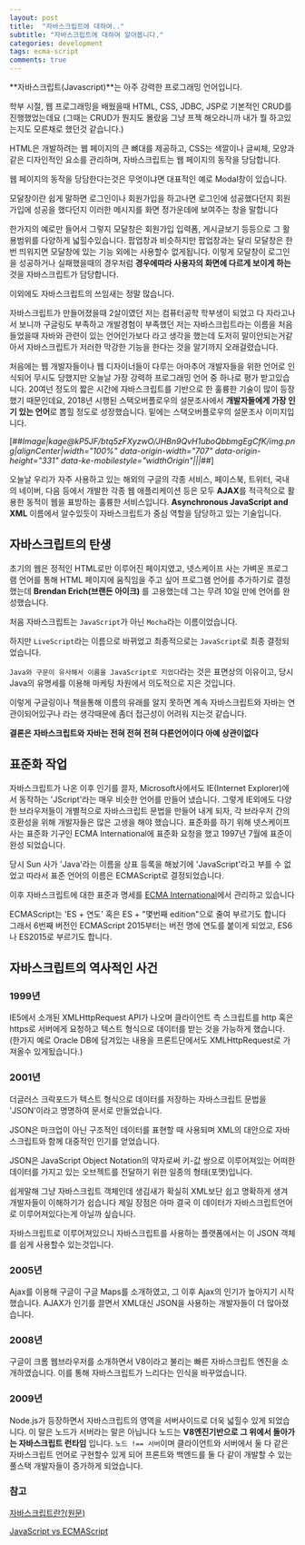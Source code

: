 ```yaml
---
layout: post
title:  "자바스크립트에 대하여.."
subtitle: "자바스크립트에 대하여 알아봅니다."
categories: development
tags: ecma-script
comments: true
---
```


**자바스크립트(Javascript)**는 아주 강력한 프로그래밍 언어입니다.

학부 시절, 웹 프로그래밍을 배웠을때 HTML, CSS, JDBC, JSP로 기본적인 CRUD를 진행했었는데요 (그때는 CRUD가 뭔지도 몰랐음 그냥 프젝 해오라니까 내가 뭘 하고있는지도 모른채로 했던것 같습니다.)

HTML은 개발하려는 웹 페이지의 큰 뼈대를 제공하고, CSS는 색깔이나 글씨체, 모양과 같은 디자인적인 요소를 관리하며, 자바스크립트는 웹 페이지의 동작을 당담합니다.

웹 페이지의 동작을 당담한다는것은 무엇이냐면 대표적인 예로 Modal창이 있습니다.

모달창이란 쉽게 말하면 로그인이나 회원가입을 하고나면 로그인에 성공했다던지 회원가입에 성공을 했다던지 이러한 메시지를 화면 정가운데에 보여주는 창을 말합니다

한가지의 예로만 들어서 그렇지 모달창은 회원가입 입력폼, 게시글보기 등등으로 그 활용범위를 다양하게 넓힐수있습니다. 팝업창과 비슷하지만 팝업창과는 달리 모달창은 한번 띄워지면 모달창에 있는 기능 외에는 사용할수 없게됩니다. 이렇게 모달창이 로그인을 성공하거나 실패했을때의 경우처럼 **경우에따라 사용자의 화면에 다르게 보이게 하는**것을 자바스크립트가 담당합니다.

이외에도 자바스크립트의 쓰임새는 정말 많습니다.

자바스크립트가 만들어졌을때 2살이였던 저는 컴퓨터공학 학부생이 되었고 다 자라고나서 보니까 구글링도 부족하고 개발경험이 부족했던 저는 자바스크립트라는 이름을 처음 들었을때 자바와 관련이 있는 언어인가보다 라고 생각을 했는데 도저히 말이안되는거같아서 자바스크립트가 저러한 막강한 기능을 한다는 것을 알기까지 오래걸렸습니다.

처음에는 웹 개발자들이나 웹 디자이너들이 다루는 아마추어 개발자들을 위한 언어로 인식되어 무시도 당했지만 오늘날 가장 강력하 프로그래밍 언어 중 하나로 평가 받고있습니다. 20여넌 정도의 짧은 시간에 자바스크립트를 기반으로 한 훌륭한 기술이 많이 등장했기 때문인데요, 2018년 시행된 스택오버플로우의 설문조사에서 **개발자들에게 가장 인기 있는 언어**로 뽑힐 정도로 성장했습니다. 밑에는 스택오버플로우의 설문조사 이미지입니다.

[##_Image|kage@kP5JF/btq5zFXyzwO/JHBn9QvH1uboQbbmgEgCfK/img.png|alignCenter|width="100%" data-origin-width="707" data-origin-height="331" data-ke-mobilestyle="widthOrigin"|||_##]

오늘날 우리가 자주 사용하고 있는 해외의 구글의 각종 서비스, 페이스북, 트위터, 국내의 네이버, 다음 등에서 개발한 각종 웹 애플리케이션 등은 모두 **AJAX**를 적극적으로 활용한 동적이 웹을 표방하는 훌륭한 서비스입니다. **Asynchronous JavaScript and XML** 이름에서 알수있듯이 자바스크립트가 중심 역할을 담당하고 있는 기술입니다.

## 자바스크립트의 탄생

초기의 웹은 정적인 HTML로만 이루어진 페이지였고, 넷스케이프 사는 가벼운 프로그램 언어를 통해 HTML 페이지에 움직임을 주고 싶어 프로그램 언어를 추가하기로 결정했는데 **Brendan Erich(브랜든 아이크)** 를 고용했는데 그는 무려 10일 만에 언어를 완성했습니다.

처음 자바스크립트는 `JavaScript`가 아닌 `Mocha`라는 이름이었습니다.

하지만 `LiveScript`라는 이름으로 바뀌었고 최종적으로는 `JavaScript`로 최종 결정되었습니다.

`Java와 구문이 유사해서 이름을 JavaScript로 지었다`라는 것은 표면상의 이유이고, 당시 Java의 유명세를 이용해 마케팅 차원에서 의도적으로 지은 것입니다.

이렇게 구글링이나 책을통해 이름의 유래를 알지 못하면 계속 자바스크립트와 자바는 연관이되어있구나 라는 생각때문에 좀더 접근성이 어려워 지는것 같습니다.

**결론은 자바스크립트와 자바는 전혀 전혀 전혀 다른언어이다 아예 상관이없다**

## 표준화 작업

자바스크립트가 나온 이후 인기를 끌자, Microsoft사에서도 IE(Internet Explorer)에서 동작하는 'JScript'라는 매우 비슷한 언어를 만들어 냈습니다. 그렇게 IE외에도 다양한 브라우저들이 개별적으로 자바스크립트 문법을 만들어 내게 되자, 각 브라우저 간의 호환성을 위해 개발자들은 많은 고생을 해야 했습니다. 표준화를 하기 위해 넷스케이프 사는 표준화 기구인 ECMA International에 표준화 요청을 했고 1997년 7월에 표준이 완성 되었습니다.

당시 Sun 사가 'Java'라는 이름을 상표 등록을 해놨기에 'JavaScript'라고 부를 수 없었고 따라서 표준 언어의 이름은 ECMAScript로 결정되었습니다.

이후 자바스크립트에 대한 표준과 명세를 [ECMA International](https://ko.wikipedia.org/wiki/Ecma_%EC%9D%B8%ED%84%B0%EB%82%B4%EC%85%94%EB%84%90)에서 관리하고 있습니다

ECMAScript는 'ES + 연도' 혹은 ES + "몇번째 edition"으로 줄여 부르기도 합니다 그래서 6번째 버전인 ECMAScript 2015부터는 버전 명에 연도를 붙이게 되었고, ES6나 ES2015로 부르기도 합니다.

## 자바스크립트의 역사적인 사건

### 1999년

IE5에서 소개된 XMLHttpRequest API가 나오며 클라이언트 측 스크립트를 http 혹은 https로 서버에게 요청하고 텍스트 형식으로 데이터를 받는 것을 가능하게 했습니다. (한가지 예로 Oracle DB에 담겨있는 내용을 프론트단에서도 XMLHttpRequest로 가져올수 있게됬습니다.)

### 2001년

더글러스 크락포드가 텍스트 형식으로 데이터를 저장하는 자바스크립트 문법을 'JSON'이라고 명명하여 문서로 만들었습니다.

JSON은 마크업이 아닌 구조적인 데이터를 표현할 때 사용되며 XML의 대안으로 자바스크립트와 함께 대중적인 인기를 얻었습니다.

JSON은 JavaScript Object Notation의 약자로써 키-값 쌍으로 이루어져있는 어떠한 데이터를 가지고 있는 오브젝트를 전달하기 위한 일종의 형태(포맷)입니다.

쉽게말해 그냥 자바스크립트 객체인데 생김새가 확실히 XML보단 쉽고 명확하게 생겨 개발자들이 이해하기가 쉽습니다 제일 장점은 아마 결국 이 데이터가 자바스크립트언어로 이루어져있다는게 아닐까 싶습니다.

자바스크립트로 이루어져있으니 자바스크립트를 사용하는 플랫폼에서는 이 JSON 객체를 쉽게 사용할수 있는것입니다.

### 2005년

Ajax를 이용해 구글이 구글 Maps를 소개하였고, 그 이후 Ajax의 인기가 높아지기 시작했습니다. AJAX가 인기를 끌면서 XML대신 JSON을 사용하는 개발자들이 더 많아졌습니다.

### 2008년

구글이 크롬 웹브라우저를 소개하면서 V8이라고 불리는 빠른 자바스크립트 엔진을 소개하였습니다. 이를 통해 자바스크립트가 느리다는 인식을 바꾸었습니다.

### 2009년

Node.js가 등장하면서 자바스크립트의 영역을 서버사이드로 더욱 넓힐수 있게 되었습니다. 이 말은 노드가 서버라는 말은 아닙니다 노드는 **V8엔진기반으로 그 위에서 돌아가는 자바스크립트 런타임** 입니다. `노드 !== 서버`이며 클라이언트와 서버에서 둘 다 같은 자바스크립트 언어로 구현할수 있게 되어 프론트와 백엔드를 둘 다 같이 개발할 수 있는 풀스택 개발자들이 증가하게 되었습니다.

### 참고

[자바스크립트란?(원문)](https://edu.goorm.io/learn/lecture/557/%ED%95%9C-%EB%88%88%EC%97%90-%EB%81%9D%EB%82%B4%EB%8A%94-node-js/lesson/21469/%EC%9E%90%EB%B0%94%EC%8A%A4%ED%81%AC%EB%A6%BD%ED%8A%B8%EB%9E%80)

[JavaScript vs ECMAScript](https://wormwlrm.github.io/2018/10/03/What-is-the-difference-between-javascript-and-ecmascript.html)
